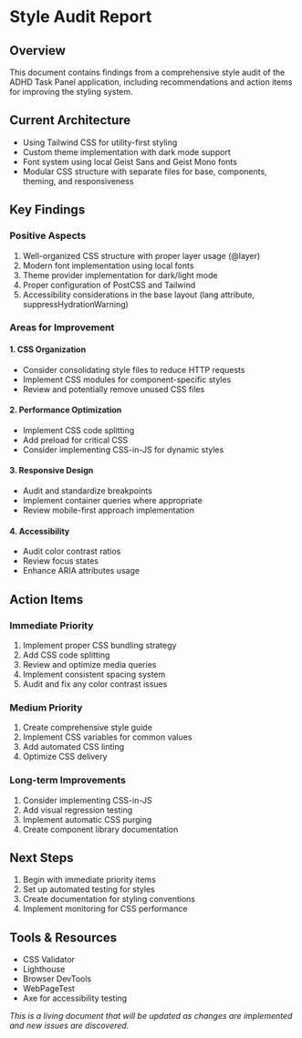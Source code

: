 # Style Audit Report

## Overview
This document contains findings from a comprehensive style audit of the ADHD Task Panel application, including recommendations and action items for improving the styling system.

## Current Architecture
- Using Tailwind CSS for utility-first styling
- Custom theme implementation with dark mode support
- Font system using local Geist Sans and Geist Mono fonts
- Modular CSS structure with separate files for base, components, theming, and responsiveness

## Key Findings

### Positive Aspects
1. Well-organized CSS structure with proper layer usage (@layer)
2. Modern font implementation using local fonts
3. Theme provider implementation for dark/light mode
4. Proper configuration of PostCSS and Tailwind
5. Accessibility considerations in the base layout (lang attribute, suppressHydrationWarning)

### Areas for Improvement

#### 1. CSS Organization
- Consider consolidating style files to reduce HTTP requests
- Implement CSS modules for component-specific styles
- Review and potentially remove unused CSS files

#### 2. Performance Optimization
- Implement CSS code splitting
- Add preload for critical CSS
- Consider implementing CSS-in-JS for dynamic styles

#### 3. Responsive Design
- Audit and standardize breakpoints
- Implement container queries where appropriate
- Review mobile-first approach implementation

#### 4. Accessibility
- Audit color contrast ratios
- Review focus states
- Enhance ARIA attributes usage

## Action Items

### Immediate Priority
1. Implement proper CSS bundling strategy
2. Add CSS code splitting
3. Review and optimize media queries
4. Implement consistent spacing system
5. Audit and fix any color contrast issues

### Medium Priority
1. Create comprehensive style guide
2. Implement CSS variables for common values
3. Add automated CSS linting
4. Optimize CSS delivery

### Long-term Improvements
1. Consider implementing CSS-in-JS
2. Add visual regression testing
3. Implement automatic CSS purging
4. Create component library documentation

## Next Steps
1. Begin with immediate priority items
2. Set up automated testing for styles
3. Create documentation for styling conventions
4. Implement monitoring for CSS performance

## Tools & Resources
- CSS Validator
- Lighthouse
- Browser DevTools
- WebPageTest
- Axe for accessibility testing

_This is a living document that will be updated as changes are implemented and new issues are discovered._
